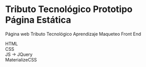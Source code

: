 # Tributo Tecnológico Prototipo Página Estática

Página web Tributo Tecnológico
Aprendizaje Maqueteo Front End

HTML  
CSS  
JS -> JQuery  
MaterializeCSS   
